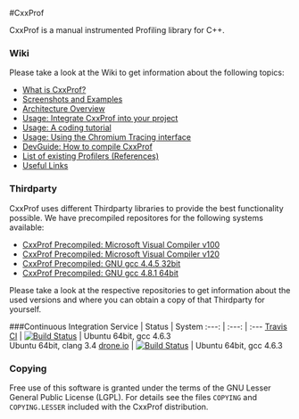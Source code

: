 #CxxProf

CxxProf is a manual instrumented Profiling library for C++.

### Wiki
Please take a look at the Wiki to get information about the following topics:

* [What is CxxProf?](https://github.com/monsdar/CxxProf/wiki/What-is-CxxProf%3F)
* [Screenshots and Examples](https://github.com/monsdar/CxxProf/wiki/Screenshots-and-Examples)
* [Architecture Overview](https://github.com/monsdar/CxxProf/wiki/Architecture-Overview)
* [Usage: Integrate CxxProf into your project](https://github.com/monsdar/CxxProf/wiki/Usage:-Integrate-CxxProf-into-your-project)
* [Usage: A coding tutorial](https://github.com/monsdar/CxxProf/wiki/Usage:-A-coding-tutorial)
* [Usage: Using the Chromium Tracing interface](https://github.com/monsdar/CxxProf/wiki/Using-the-Chromium-Tracing-interface)
* [DevGuide: How to compile CxxProf](https://github.com/monsdar/CxxProf/wiki/DevGuide:-How-to-compile-CxxProf)
* [List of existing Profilers (References)](https://github.com/monsdar/CxxProf/wiki/List-of-existing-Profilers-(References))
* [Useful Links](https://github.com/monsdar/CxxProf/wiki/Useful-Links)

### Thirdparty
CxxProf uses different Thirdparty libraries to provide the best functionality possible. We have precompiled repositores for the following systems available:
* [CxxProf Precompiled: Microsoft Visual Compiler v100](https://github.com/monsdar/CxxProf-Thirdparty-vc100)
* [CxxProf Precompiled: Microsoft Visual Compiler v120](https://github.com/monsdar/CxxProf-Thirdparty-vc120)
* [CxxProf Precompiled: GNU gcc 4.4.5 32bit](https://github.com/monsdar/CxxProf-Thirdparty-gcc32)
* [CxxProf Precompiled: GNU gcc 4.8.1 64bit](https://github.com/monsdar/CxxProf-Thirdparty-gcc64)

Please take a look at the respective repositories to get information about the used versions and where you can obtain a copy of that Thirdparty for yourself.

###Continuous Integration
Service | Status | System
:---:     | :---:    | :---
[Travis CI](https://travis-ci.org/monsdar/CxxProf) | [![Build Status](https://travis-ci.org/monsdar/CxxProf.svg?branch=master)](https://travis-ci.org/monsdar/CxxProf) | Ubuntu 64bit, gcc 4.6.3<br>Ubuntu 64bit, clang 3.4
[drone.io](https://drone.io/github.com/monsdar/CxxProf) | [![Build Status](https://drone.io/github.com/monsdar/CxxProf/status.png)](https://drone.io/github.com/monsdar/CxxProf/latest) | Ubuntu 64bit, gcc 4.6.3

### Copying
Free use of this software is granted under the terms of the GNU Lesser General Public License (LGPL). For details see the files `COPYING` and `COPYING.LESSER` included with the CxxProf distribution.
